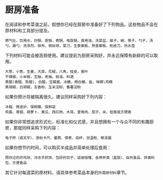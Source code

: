 # 厨房准备

在阅读和参考菜谱之前，假想你已经在厨房中准备好了下列物品。这些物品不会在原材料和工具部分提及。

```text
燃气灶，饮用水，炒锅，蒸锅，煮锅，电饭锅，食用油，洗菜盆，碟子，碗，筷子，勺子，汤勺，漏勺，洗涤剂，抹布，钢丝球，菜刀，生食案板，熟食案板，削皮刀，热水壶
```

下列材料可能会被高频使用。建议提前为厨房采购好，并永远保障有新鲜的可以取用。

```text
大葱，小葱，生姜，大蒜，花椒，八角，桂皮，香叶
干辣椒，小米椒，生抽，老抽，蚝油，料酒
黑醋(香醋、陈醋)，白醋，豆瓣酱，冰糖，棉白糖，盐，味精\鸡精
黑胡椒，白胡椒，五香粉，玉米淀粉，番薯淀粉
```

如果你预计将被隔离很久，建议同样采购好下列内容：

```text
冰箱、微波炉、保鲜膜、保鲜袋
鸡蛋、青椒、胡萝卜、黄瓜、西红柿、木耳、里脊肉、茄子、米、挂面或方便面
```

如果你非常想追求形式化、标准化和仪式感，并且想拥有一个与众不同的有趣厨房，那就同样采购下列内容：

```text
电子秤（或天平）、游标卡尺、量筒、停表、烧杯、测温枪、移液器
```

如果你想节约时间，可以购买半成品并简单处理后食用：

```text
预炸过的炸鸡块、冷冻手抓饼、包好的饺子、袋装咖喱、各种丼类（盖饭）、自热食品、拌面料包、方便食品
```

其它针对每道菜的原材料，请具体参考菜品本身的`所需原材料`章节。
